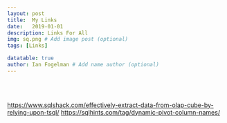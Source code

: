 ```yaml
---
layout: post
title:  My Links
date:   2019-01-01
description: Links For All
img: sq.png # Add image post (optional)
tags: [Links]

datatable: true
author: Ian Fogelman # Add name author (optional)
---
```

<meta property="og:title" content="A collection of good reading">
<meta property="og:description" content="A blog by Ian Fogelman.">
<meta property="og:image" content="https://repository-images.githubusercontent.com/190807493/a3610e80-bed1-11e9-87ac-2a4f0aa3b2ee">
<meta property="og:url" content="https://repository-images.githubusercontent.com/190807493/a3610e80-bed1-11e9-87ac-2a4f0aa3b2ee">

<br>
<br>

https://www.sqlshack.com/effectively-extract-data-from-olap-cube-by-relying-upon-tsql/
https://sqlhints.com/tag/dynamic-pivot-column-names/

